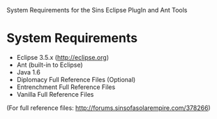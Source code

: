 System Requirements for the Sins Eclipse PlugIn and Ant Tools

# System Requirements

  * Eclipse 3.5.x (http://eclipse.org)
  * Ant (built-in to Eclipse)
  * Java 1.6
  * Diplomacy Full Reference Files (Optional)
  * Entrenchment Full Reference Files
  * Vanilla Full Reference Files

(For full reference files: http://forums.sinsofasolarempire.com/378266)